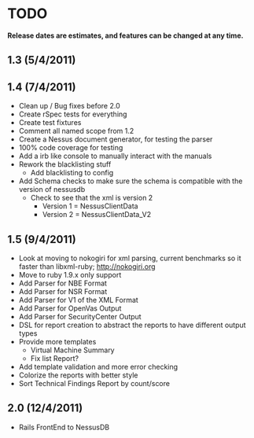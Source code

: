 # TODO #

**Release dates are estimates, and features can be changed at any time.**

## 1.3 (5/4/2011)



## 1.4 (7/4/2011)
- Clean up / Bug fixes before 2.0
- Create rSpec tests for everything
- Create test fixtures
- Comment all named scope from 1.2
- Create a Nessus document generator, for testing the parser
- 100% code coverage for testing
- Add a irb like console to manually interact with the manuals
- Rework the blacklisting stuff
	- Add blacklisting to config
- Add Schema checks to make sure the schema is compatible with the version of nessusdb
	- Check to see that the xml is version 2
		- Version 1 = NessusClientData
		- Version 2 = NessusClientData_V2	

## 1.5 (9/4/2011)
- Look at moving to nokogiri for xml parsing, current benchmarks so it faster than libxml-ruby; http://nokogiri.org
- Move to ruby 1.9.x only support
- Add Parser for NBE Format
- Add Parser for NSR Format
- Add Parser for V1 of the XML Format
- Add Parser for OpenVas Output
- Add Parser for SecurityCenter Output
- DSL for report creation to abstract the reports to have different output types
- Provide more templates
	- Virtual Machine Summary
	- Fix list Report?
- Add template validation and more error checking
- Colorize the reports with better style
- Sort Technical Findings Report by count/score	

## 2.0 (12/4/2011)
- Rails FrontEnd to NessusDB
